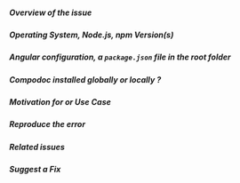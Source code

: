 <!--
> Please follow the issue template below for bug reports and queries.
> For feature requests, label the title with [FEATURE] and explain your use case and ideas clearly below, you can remove sections which are not relevant.
-->

##### **Overview of the issue**

<!-- explain the issue or feature request, if an error is being thrown a stack trace helps -->

##### **Operating System, Node.js, npm Version(s)**

<!-- provide all information we need -->

##### **Angular configuration, a `package.json` file in the root folder**

<!-- This is mandatory for bug reports. This will help us to replicate the scenario. -->

##### **Compodoc installed globally or locally ?**

<!-- provide all information we need -->

##### **Motivation for or Use Case**

<!-- explain why this is a bug for you -->

##### **Reproduce the error**

<!-- an unambiguous set of steps to reproduce the error. -->

##### **Related issues**

<!-- has a similar issue been reported before? -->

##### **Suggest a Fix**

<!-- if you can't fix the bug yourself, perhaps you can point to what might be
  causing the problem (line of code or commit) -->
